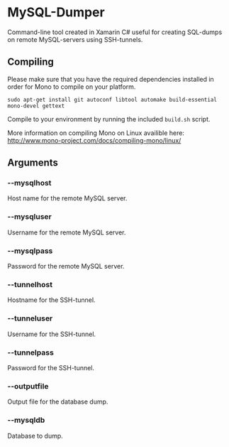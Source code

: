 # MySQL-Dumper
Command-line tool created in Xamarin C# useful for creating SQL-dumps on remote MySQL-servers using SSH-tunnels.

## Compiling

Please make sure that you have the required dependencies installed in order for Mono to compile on your platform.

`sudo apt-get install git autoconf libtool automake build-essential mono-devel gettext`

Compile to your environment by running the included `build.sh` script.

More information on compiling Mono on Linux availible here:
http://www.mono-project.com/docs/compiling-mono/linux/

## Arguments

### --mysqlhost

Host name for the remote MySQL server.

### --mysqluser

Username for the remote MySQL server.

### --mysqlpass

Password for the remote MySQL server.

### --tunnelhost

Hostname for the SSH-tunnel.

### --tunneluser

Username for the SSH-tunnel.

### --tunnelpass

Password for the SSH-tunnel.

### --outputfile

Output file for the database dump.

### --mysqldb

Database to dump.
